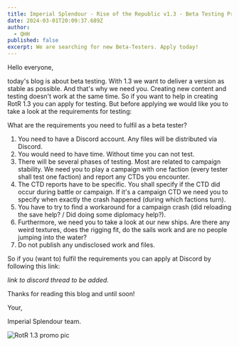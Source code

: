 ```yaml
---
title: Imperial Splendour - Rise of the Republic v1.3 - Beta Testing Program
date: 2024-03-01T20:09:37.689Z
author:
  - QHH
published: false
excerpt: We are searching for new Beta-Testers. Apply today!
---
```

Hello everyone,

today's blog is about beta testing. With 1.3 we want to deliver a version as stable as possible. And that's why we need you. Creating new content and testing doesn't work at the same time. So if you want to help in creating RotR 1.3 you can apply for testing. But before applying we would like you to take a look at the requirements for testing:

What are the requirements you need to fulfil as a beta tester?

1. You need to have a Discord account. Any files will be distributed via Discord.
2. You would need to have time. Without time you can not test.
3. There will be several phases of testing. Most are related to campaign stability. We need you to play a campaign with one faction (every tester shall test one faction) and report any CTDs you encounter.
4. The CTD reports have to be specific. You shall specify if the CTD did occur during battle or campaign. If it's a campaign CTD we need you to specify when exactly the crash happened (during which factions turn).
5. You have to try to find a workaround for a campaign crash (did reloading the save help? / Did doing some diplomacy help?).
6. Furthermore, we need you to take a look at our new ships. Are there any weird textures, does the rigging fit, do the sails work and are no people jumping into the water?
7. Do not publish any undisclosed work and files.

So if you (want to) fulfil the requirements you can apply at Discord by following this link: 

*link to discord thread to be added.*

Thanks for reading this blog and until soon!

Your,

Imperial Splendour team.

![RotR 1.3 promo pic](../_img/rotr-1.3teaser.png "RotR 1.3 promo pic")